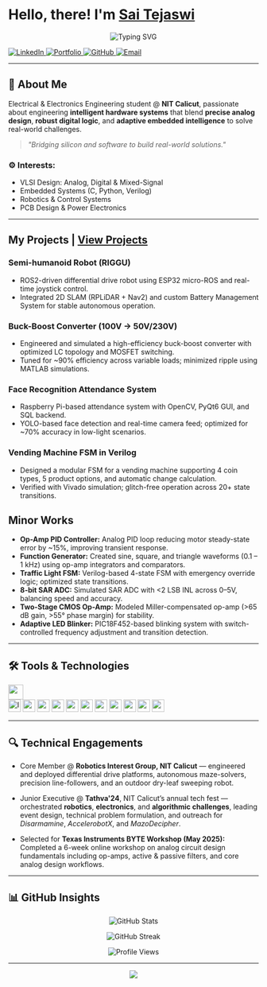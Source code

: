 

# Hello, there! I'm [Sai Tejaswi](https://saitejaswi06.github.io/Portfolio/) 

<p align="center">
  <img src="https://readme-typing-svg.demolab.com?font=Fira+Code&weight=500&size=22&pause=1000&color=F75000&width=435&lines=Turning+circuits+into+solutions...;Building+robots+with+intelligence;Exploring+the+world+of+VLSI" alt="Typing SVG">
</p>

<p align="left">
  <a href="https://www.linkedin.com/in/uppuluri-sai-tejaswi-61b9b7284/" target="_blank">
    <img src="https://img.shields.io/badge/LinkedIn-Connect-blue?style=flat-square&logo=LinkedIn" alt="LinkedIn"/>
  </a>
  <a href="https://saitejaswi06.github.io/Portfolio/" target="_blank">
    <img src="https://img.shields.io/badge/Portfolio-Explore-orange?style=flat-square&logo=sharp" alt="Portfolio"/>
  </a>
  <a href="https://github.com/saitejaswi06" target="_blank">
    <img src="https://img.shields.io/badge/GitHub-Projects-black?style=flat-square&logo=github" alt="GitHub"/>
  </a>
  <a href="mailto:saitejaswi1002@gmail.com" target="_blank">
    <img src="https://img.shields.io/badge/Email-Let's Connect-D14836?style=flat-square&logo=gmail&logoColor=white" alt="Email"/>
  </a>
</p>

---

## 👋 About Me

Electrical & Electronics Engineering student @ **NIT Calicut**, passionate about engineering **intelligent hardware systems** that blend **precise analog design**, **robust digital logic**, and **adaptive embedded intelligence** to solve real-world challenges.

> _"Bridging silicon and software to build real-world solutions."_

### ⚙️ Interests:
- VLSI Design: Analog, Digital & Mixed-Signal 
- Embedded Systems (C, Python, Verilog)
- Robotics & Control Systems
- PCB Design & Power Electronics

---

## My Projects | [View Projects](https://saitejaswi06.github.io/Portfolio/)

### Semi-humanoid Robot (RIGGU) 
- ROS2-driven differential drive robot using ESP32 micro-ROS and real-time joystick control.
- Integrated 2D SLAM (RPLiDAR + Nav2) and custom Battery Management System for stable autonomous operation.

### Buck-Boost Converter (100V → 50V/230V)
- Engineered and simulated a high-efficiency buck-boost converter with optimized LC topology and MOSFET switching.
- Tuned for ~90% efficiency across variable loads; minimized ripple using MATLAB simulations.

### Face Recognition Attendance System
- Raspberry Pi-based attendance system with OpenCV, PyQt6 GUI, and SQL backend.
- YOLO-based face detection and real-time camera feed; optimized for ~70% accuracy in low-light scenarios.

### Vending Machine FSM in Verilog
- Designed a modular FSM for a vending machine supporting 4 coin types, 5 product options, and automatic change calculation.
- Verified with Vivado simulation; glitch-free operation across 20+ state transitions.

## Minor Works

- **Op-Amp PID Controller:** Analog PID loop reducing motor steady-state error by ~15%, improving transient response.
- **Function Generator:** Created sine, square, and triangle waveforms (0.1 – 1 kHz) using op-amp integrators and comparators.
- **Traffic Light FSM:** Verilog-based 4-state FSM with emergency override logic; optimized state transitions.
- **8-bit SAR ADC:** Simulated SAR ADC with <2 LSB INL across 0–5V, balancing speed and accuracy.
- **Two-Stage CMOS Op-Amp:** Modeled Miller-compensated op-amp (>65 dB gain, >55° phase margin) for stability.
- **Adaptive LED Blinker:** PIC18F452-based blinking system with switch-controlled frequency adjustment and transition detection.

</details>

---

## 🛠️ Tools & Technologies

<p align="left">
  <img src="https://skillicons.dev/icons?i=c,python,git,github,vscode,linux,raspberrypi,arduino,matlab" height="30"><br>
  <img height="25" src="https://custom-icon-badges.demolab.com/badge/Icarus-vermilion.svg?logo=ICARUS_MJ97" alt="Icarus Verilog"/>
  <img src="https://img.shields.io/badge/Verilog-orange?style=flat-square&logo=xilinx" height="25">
  <img src="https://img.shields.io/badge/ROS2-purple?style=flat-square&logo=ros" height="25">
  <img src="https://img.shields.io/badge/ESP32-darkblue?style=flat-square&logo=espressif" height="25">
  <img src="https://img.shields.io/badge/Proteus-lightgrey?style=flat-square&logo=proteus" height="25">
  <img src="https://img.shields.io/badge/LTSpice-red?style=flat-square&logo=analogdevices" height="25">
  <img src="https://img.shields.io/badge/Simulink-blue?style=flat-square&logo=mathworks" height="25">
  <img src="https://img.shields.io/badge/QUCS-lightblue?style=flat-square&logo=qucs" height="25">
  <img src="https://img.shields.io/badge/Altium-darkorange?style=flat-square&logo=altiumdesigner" height="25">
  <img src="https://img.shields.io/badge/Tinkercad-green?style=flat-square&logo=autodesk" height="25">
  <img src="https://img.shields.io/badge/OOPS-9cf?style=flat-square" height="25">
</p>

---

## 🔍 Technical Engagements

- Core Member @ **Robotics Interest Group, NIT Calicut** — engineered and deployed differential drive platforms, autonomous maze-solvers, precision line-followers, and an outdoor dry-leaf sweeping robot.

- Junior Executive @ **Tathva'24**, NIT Calicut’s annual tech fest — orchestrated **robotics**, **electronics**, and **algorithmic challenges**, leading event design, technical problem formulation, and outreach for _Disarmamine_, _AccelerobotX_, and _MazoDecipher_.

- Selected for **Texas Instruments BYTE Workshop (May 2025):** Completed a 6-week online workshop on analog circuit design fundamentals including op-amps, active & passive filters, and core analog design workflows.

---

## 📊 GitHub Insights

<p align="center">
  <img src="https://github-readme-stats.vercel.app/api?username=saitejaswi06&show_icons=true&theme=radical" alt="GitHub Stats">
</p>

<p align="center">
  <img src="https://github-readme-streak-stats.herokuapp.com/?user=saitejaswi06&theme=radical" alt="GitHub Streak">
</p>

<p align="center">
  <img src="https://komarev.com/ghpvc/?username=saitejaswi06&style=flat-square&color=blue" alt="Profile Views">
</p>

---

<p align="center">
 <img src="https://capsule-render.vercel.app/api?type=waving&color=0:F75000,100:4400FF&height=140&section=footer&text=Thanks%20for%20stopping%20by!&fontSize=20&fontAlign=50&fontColor=ffffff"/>
</p>
